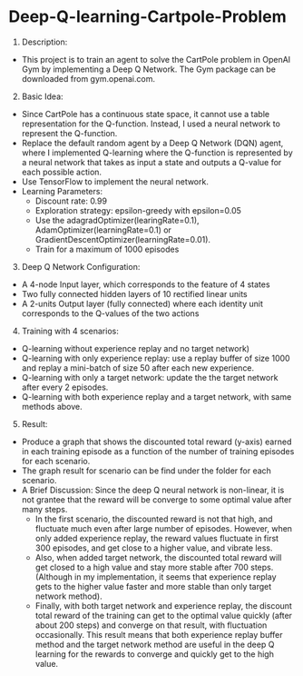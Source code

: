 # Deep-Q-learning-Cartpole-Problem
1. Description:
  - This project is to train an agent to solve the CartPole problem in OpenAI Gym by implementing a Deep Q Network. The Gym package can be downloaded from gym.openai.com. 

2. Basic Idea: 
  - Since CartPole has a continuous state space, it cannot use a table representation for the Q-function. Instead, I used a neural network to represent the Q-function. 
- Replace the default random agent by a Deep Q Network (DQN) agent, where I implemented Q-learning where the Q-function is represented by a neural network that takes as input a state and outputs a Q-value for each possible action. 
- Use TensorFlow to implement the neural network. 
- Learning Parameters:
  - Discount rate: 0.99
  - Exploration strategy: epsilon-greedy with epsilon=0.05
  - Use the adagradOptimizer(learingRate=0.1), AdamOptimizer(learningRate=0.1) or GradientDescentOptimizer(learningRate=0.01). 
  - Train for a maximum of 1000 episodes

3. Deep Q Network Configuration:
- A 4-node Input layer, which corresponds to the feature of 4 states
- Two fully connected hidden layers of 10 rectified linear units
- A 2-units Output layer (fully connected) where each identity unit corresponds to the Q-values of the two actions

4. Training with 4 scenarios: 
- Q-learning without experience replay and no target network)
- Q-learning with only experience replay: use a replay buffer of size 1000 and replay a mini-batch of size 50 after each new experience. 
- Q-learning with only a target network: update the the target network after every 2 episodes.
- Q-learning with both experience replay and a target network, with same methods above.

5. Result:
- Produce a graph that shows the discounted total reward (y-axis) earned in each training episode as a function of the number of training episodes for each scenario.
- The graph result for scenario can be find under the folder for each scenario.
- A Brief Discussion: Since the deep Q neural network is non-linear, it is not grantee that the reward will be converge to some optimal value after many steps. 
    - In the first scenario, the discounted reward is not that high, and fluctuate much even after large number of episodes. However, when only added experience replay, the reward values fluctuate in first 300 episodes, and get close to a higher value, and vibrate less. 
    - Also, when added target network, the discounted total reward will get closed to a high value and stay more stable after 700 steps. (Although in my implementation, it seems that experience replay gets to the higher value faster and more stable than only target network method). 
    - Finally, with both target network and experience replay, the discount total reward of the training can get to the optimal value quickly (after about 200 steps) and converge on that result, with fluctuation occasionally. This result means that both experience replay buffer method and the target network method are useful in the deep Q learning for the rewards to converge and quickly get to the high value.


